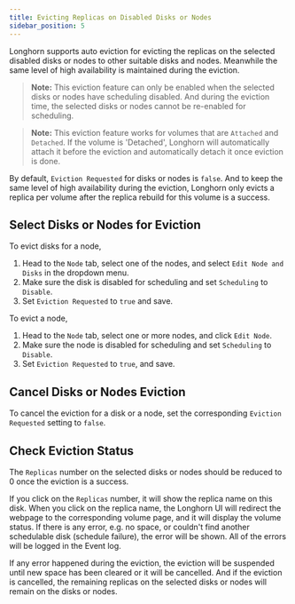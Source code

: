 ```yaml
---
title: Evicting Replicas on Disabled Disks or Nodes
sidebar_position: 5
---
```


Longhorn supports auto eviction for evicting the replicas on the selected disabled disks or nodes to other suitable disks and nodes. Meanwhile the same level of high availability is maintained during the eviction.

> **Note:** This eviction feature can only be enabled when the selected disks or nodes have scheduling disabled. And during the eviction time, the selected disks or nodes cannot be re-enabled for scheduling.

> **Note:** This eviction feature works for volumes that are `Attached` and `Detached`. If the volume is 'Detached', Longhorn will automatically attach it before the eviction and automatically detach it once eviction is done.

By default, `Eviction Requested` for disks or nodes is `false`. And to keep the same level of high availability during the eviction, Longhorn only evicts a replica per volume after the replica rebuild for this volume is a success.

## Select Disks or Nodes for Eviction

To evict disks for a node,

1. Head to the `Node` tab, select one of the nodes, and select `Edit Node and Disks` in the dropdown menu.
1. Make sure the disk is disabled for scheduling and set `Scheduling` to `Disable`.
2. Set `Eviction Requested` to `true` and save.

To evict a node,

1. Head to the `Node` tab, select one or more nodes, and click `Edit Node`.
1. Make sure the node is disabled for scheduling and set `Scheduling` to `Disable`.
2. Set `Eviction Requested` to `true`, and save.

## Cancel Disks or Nodes Eviction

To cancel the eviction for a disk or a node, set the corresponding `Eviction Requested` setting to `false`.

## Check Eviction Status

The `Replicas` number on the selected disks or nodes should be reduced to 0 once the eviction is a success.

If you click on the `Replicas` number, it will show the replica name on this disk. When you click on the replica name, the Longhorn UI will redirect the webpage to the corresponding volume page, and it will display the volume status. If there is any error, e.g. no space, or couldn't find another schedulable disk (schedule failure), the error will be shown. All of the errors will be logged in the Event log.

If any error happened during the eviction, the eviction will be suspended until new space has been cleared or it will be cancelled. And if the eviction is cancelled, the remaining replicas on the selected disks or nodes will remain on the disks or nodes.
